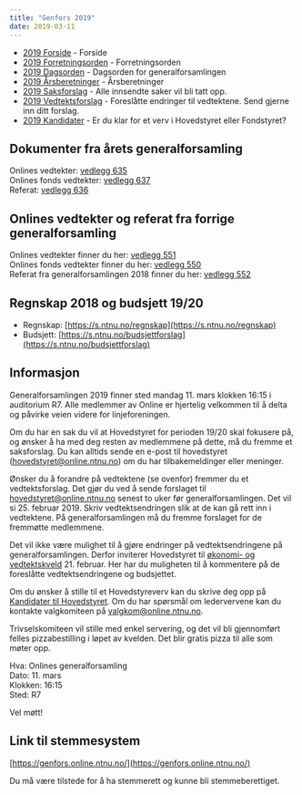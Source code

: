 ```yaml
---
title: "Genfors 2019"
date: 2019-03-11
---
```


* [2019 Forside](/generalforsamlinger/2019)   - Forside
* [2019 Forretningsorden](/generalforsamlinger/2019/forretningsorden) - Forretningsorden
* [2019 Dagsorden](/generalforsamlinger/2019/dagsorden) - Dagsorden for generalforsamlingen
* [2019 Årsberetninger](/generalforsamlinger/2019/aarsberetninger) - Årsberetninger
* [2019 Saksforslag](/generalforsamlinger/2019/saksforslag) - Alle innsendte saker vil bli tatt opp.
* [2019 Vedtektsforslag](/generalforsamlinger/2019/vedtekstforslag) - Foreslåtte endringer til vedtektene. Send gjerne inn ditt forslag.
* [2019 Kandidater](/generalforsamlinger/2019/valg) - Er du klar for et verv i Hovedstyret eller Fondstyret? 

## Dokumenter fra årets generalforsamling
Onlines vedtekter: [vedlegg 635](https://wiki.online.ntnu.no/attachments/635-Onlines_Vedtekter_Signed.pdf)  
Onlines fonds vedtekter: [vedlegg 637](https://wiki.online.ntnu.no/attachments/637-Onlines_Fond_Vedtekter_Signed.pdf)  
Referat: [vedlegg 636](https://wiki.online.ntnu.no/attachments/636-Referat_Onlines_Generalforsamling_2019_Signert.pdf)



## Onlines vedtekter og referat fra forrige generalforsamling 
Onlines vedtekter finner du her: [vedlegg 551](https://wiki.online.ntnu.no/attachments/551-vedtekter.pdf)  
Onlines fonds vedtekter finner du her: [vedlegg 550](https://wiki.online.ntnu.no/attachments/550-Vedtekter_fond_2018.pdf)  
Referat fra generalforsamlingen 2018 finner du her: [vedlegg 552](https://wiki.online.ntnu.no/attachments/552-Referat_fra_Onlines_generalforsamling_2018.pdf)  

## Regnskap 2018 og budsjett 19/20

- Regnskap: [https://s.ntnu.no/regnskap](https://s.ntnu.no/regnskap)
- Budsjett: [https://s.ntnu.no/budsjettforslag](https://s.ntnu.no/budsjettforslag)

## Informasjon

Generalforsamlingen 2019 finner sted mandag 11. mars klokken 16:15 i auditorium R7. Alle medlemmer av Online er hjertelig velkommen til å delta og påvirke veien videre for linjeforeningen. 

Om du har en sak du vil at Hovedstyret for perioden 19/20 skal fokusere på, og ønsker å ha med deg resten av medlemmene på dette, må du fremme et saksforslag. Du kan alltids sende en e-post til hovedstyret (hovedstyret@online.ntnu.no) om du har tilbakemeldinger eller meninger.

Ønsker du å forandre på vedtektene (se ovenfor) fremmer du et vedtektsforslag. Det gjør du ved å sende forslaget til hovedstyret@online.ntnu.no senest to uker før generalforsamlingen. Det vil si 25. februar 2019. Skriv vedtektsendringen slik at de kan gå rett inn i vedtektene. På generalforsamlingen må du fremme forslaget for de fremmøtte medlemmene.

Det vil ikke være mulighet til å gjøre endringer på vedtektsendringene på generalforsamlingen. Derfor inviterer Hovedstyret til [økonomi- og vedtektskveld](https://wiki.online.ntnu.no/okogved/) 21. februar. Her har du muligheten til å kommentere på de foreslåtte vedtektsendringene og budsjettet. 

Om du ønsker å stille til et Hovedstyreverv kan du skrive deg opp på [Kandidater til Hovedstyret](/generalforsamlinger/2019/valg). Om du har spørsmål om ledervervene kan du kontakte valgkomiteen på valgkom@online.ntnu.no.

Trivselskomiteen vil stille med enkel servering, og det vil bli gjennomført felles pizzabestilling i løpet av kvelden. Det blir gratis pizza til alle som møter opp.

Hva: Onlines generalforsamling  
Dato: 11. mars  
Klokken: 16:15  
Sted: R7  

Vel møtt!

## Link til stemmesystem

[https://genfors.online.ntnu.no/](https://genfors.online.ntnu.no/)

Du må være tilstede for å ha stemmerett og kunne bli stemmeberettiget.